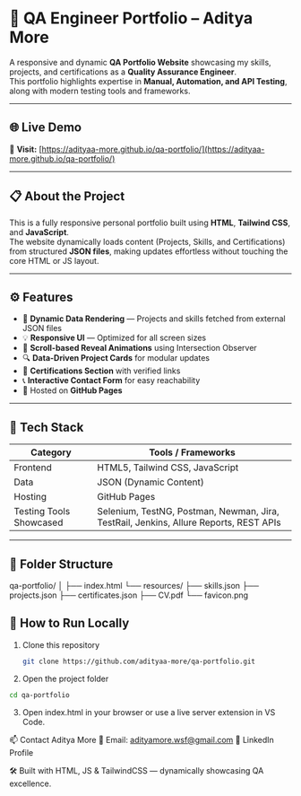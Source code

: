 # 🧪 QA Engineer Portfolio – Aditya More

A responsive and dynamic **QA Portfolio Website** showcasing my skills, projects, and certifications as a **Quality Assurance Engineer**.  
This portfolio highlights expertise in **Manual, Automation, and API Testing**, along with modern testing tools and frameworks.

---

## 🌐 Live Demo
🔗 **Visit:** [https://adityaa-more.github.io/qa-portfolio/](https://adityaa-more.github.io/qa-portfolio/)

---

## 📋 About the Project
This is a fully responsive personal portfolio built using **HTML**, **Tailwind CSS**, and **JavaScript**.  
The website dynamically loads content (Projects, Skills, and Certifications) from structured **JSON files**, making updates effortless without touching the core HTML or JS layout.

---

## ⚙️ Features
- 🎯 **Dynamic Data Rendering** — Projects and skills fetched from external JSON files  
- 💡 **Responsive UI** — Optimized for all screen sizes  
- 🧩 **Scroll-based Reveal Animations** using Intersection Observer  
- 🔍 **Data-Driven Project Cards** for modular updates  
- 💼 **Certifications Section** with verified links  
- 📞 **Interactive Contact Form** for easy reachability  
- 🚀 Hosted on **GitHub Pages**

---

## 🧰 Tech Stack
| Category | Tools / Frameworks |
|-----------|--------------------|
| Frontend | HTML5, Tailwind CSS, JavaScript |
| Data | JSON (Dynamic Content) |
| Hosting | GitHub Pages |
| Testing Tools Showcased | Selenium, TestNG, Postman, Newman, Jira, TestRail, Jenkins, Allure Reports, REST APIs |

---

## 📁 Folder Structure
qa-portfolio/
│
├── index.html
└── resources/
  ├── skills.json
  ├── projects.json
  ├── certificates.json
  ├── CV.pdf
  └── favicon.png


## 🚀 How to Run Locally
1. Clone this repository  
   ```bash
   git clone https://github.com/adityaa-more/qa-portfolio.git
   ```
2. Open the project folder
```bash
cd qa-portfolio
```
3. Open index.html in your browser or use a live server extension in VS Code.


📫 Contact
Aditya More
📧 Email: adityamore.wsf@gmail.com
🔗 LinkedIn Profile


🛠️ Built with HTML, JS & TailwindCSS — dynamically showcasing QA excellence.
